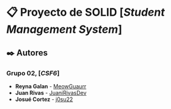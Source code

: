 # 📋 Proyecto de SOLID [_Student Management System_]
## ✒️ Autores
### Grupo 02, [_CSF6_]
* **Reyna Galan** - [MeowGuaurr](https://github.com/MeowGuaurr)
* **Juan Rivas** - [JuaniRivasDev](https://github.com/juanirivasdev)
* **Josué Cortez** - [j0su22](https://github.com/j0su22)